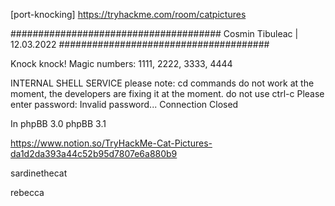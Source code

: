 [port-knocking]
https://tryhackme.com/room/catpictures


######################################
				Cosmin Tibuleac | 12.03.2022
######################################


Knock knock! Magic numbers: 1111, 2222, 3333, 4444


INTERNAL SHELL SERVICE
please note: cd commands do not work at the moment, the developers are fixing it at the moment.
do not use ctrl-c
Please enter password:
Invalid password...
Connection Closed


In phpBB 3.0
phpBB 3.1

https://www.notion.so/TryHackMe-Cat-Pictures-da1d2da393a44c52b95d7807e6a880b9

sardinethecat

rebecca

